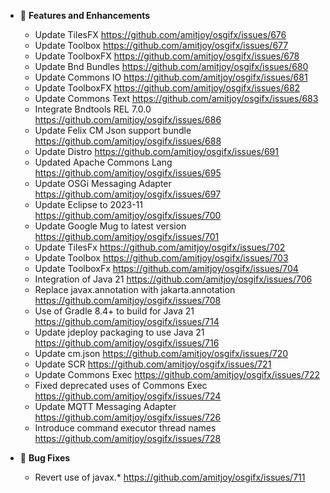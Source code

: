 - 🚀 **Features and Enhancements**

	- Update TilesFX https://github.com/amitjoy/osgifx/issues/676
	- Update Toolbox https://github.com/amitjoy/osgifx/issues/677
	- Update ToolboxFX https://github.com/amitjoy/osgifx/issues/678
	- Update Bnd Bundles https://github.com/amitjoy/osgifx/issues/680
	- Update Commons IO https://github.com/amitjoy/osgifx/issues/681
	- Update ToolboxFX https://github.com/amitjoy/osgifx/issues/682
	- Update Commons Text https://github.com/amitjoy/osgifx/issues/683
	- Integrate Bndtools REL 7.0.0 https://github.com/amitjoy/osgifx/issues/686
	- Update Felix CM Json support bundle https://github.com/amitjoy/osgifx/issues/688
	- Update Distro https://github.com/amitjoy/osgifx/issues/691
	- Updated Apache Commons Lang https://github.com/amitjoy/osgifx/issues/695
	- Update OSGi Messaging Adapter https://github.com/amitjoy/osgifx/issues/697
	- Update Eclipse to 2023-11 https://github.com/amitjoy/osgifx/issues/700
	- Update Google Mug to latest version https://github.com/amitjoy/osgifx/issues/701
	- Update TilesFx https://github.com/amitjoy/osgifx/issues/702
	- Update Toolbox https://github.com/amitjoy/osgifx/issues/703
	- Update ToolboxFx https://github.com/amitjoy/osgifx/issues/704
	- Integration of Java 21 https://github.com/amitjoy/osgifx/issues/706
	- Replace javax.annotation with jakarta.annotation https://github.com/amitjoy/osgifx/issues/708
	- Use of Gradle 8.4+ to build for Java 21 https://github.com/amitjoy/osgifx/issues/714
	- Update jdeploy packaging to use Java 21 https://github.com/amitjoy/osgifx/issues/716
	- Update cm.json https://github.com/amitjoy/osgifx/issues/720
	- Update SCR https://github.com/amitjoy/osgifx/issues/721
	- Update Commons Exec https://github.com/amitjoy/osgifx/issues/722
	- Fixed deprecated uses of Commons Exec https://github.com/amitjoy/osgifx/issues/724
	- Update MQTT Messaging Adapter https://github.com/amitjoy/osgifx/issues/726
	- Introduce command executor thread names https://github.com/amitjoy/osgifx/issues/728

- 🐞 **Bug Fixes**

	- Revert use of javax.* https://github.com/amitjoy/osgifx/issues/711
